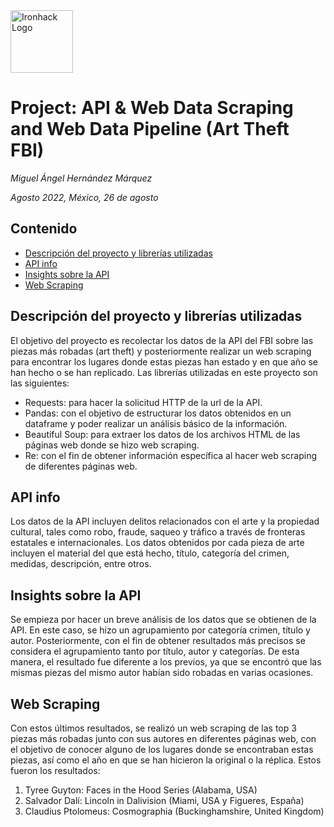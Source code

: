 <img src="https://bit.ly/2VnXWr2" alt="Ironhack Logo" width="100"/>

# Project: API & Web Data Scraping and Web Data Pipeline (Art Theft FBI)
*Miguel Ángel Hernández Márquez*

*Agosto 2022, México, 26 de agosto*

## Contenido
- [Descripción del proyecto y librerías utilizadas](#descripción-del-proyecto-y-librerías-utilizadas)
- [API info](#api-info)
- [Insights sobre la API](#insights-sobre-la-api)
- [Web Scraping](#web-scraping)

## Descripción del proyecto y librerías utilizadas
El objetivo del proyecto es recolectar los datos de la API del FBI sobre las piezas más robadas (art theft) y posteriormente realizar
un web scraping para encontrar los lugares donde estas piezas han estado y en que año se han hecho o se han replicado. Las librerías utilizadas en este proyecto son las siguientes:

- Requests: para hacer la solicitud HTTP de la url de la API.
- Pandas: con el objetivo de estructurar los datos obtenidos en un dataframe y poder realizar un análisis básico de la información.
- Beautiful Soup: para extraer los datos de los archivos HTML de las páginas web donde se hizo web scraping.
- Re: con el fin de obtener información específica al hacer web scraping de diferentes páginas web. 
    
## API info
Los datos de la API incluyen delitos relacionados con el arte y la propiedad cultural, tales como robo, fraude, saqueo y tráfico a través de fronteras estatales e internacionales. Los datos obtenidos por cada pieza de arte incluyen el material del que está hecho, título, categoría del crimen, medidas, descripción, entre otros.

## Insights sobre la API
Se empieza por hacer un breve análisis de los datos que se obtienen de la API. En este caso, se hizo un agrupamiento por categoría crimen, título y autor. Posteriormente, con el fin de obtener resultados más precisos se considera el agrupamiento tanto por título, autor y categorías. De esta manera, el resultado fue diferente a los previos, ya que se encontró que las mismas piezas del mismo autor habían sido robadas en varias ocasiones.
  

## Web Scraping
Con estos últimos resultados, se realizó un web scraping de las top 3 piezas más robadas junto con sus autores en diferentes páginas web, con el objetivo de conocer alguno de los lugares donde se encontraban estas piezas, así como el año en que se han hicieron la original o la réplica. Estos fueron los resultados:
1. Tyree Guyton: Faces in the Hood Series (Alabama, USA)
2. Salvador Dalí: Lincoln in Dalivision (Miami, USA y Figueres, España)
3. Claudius Ptolomeus: Cosmographia (Buckinghamshire, United Kingdom)
